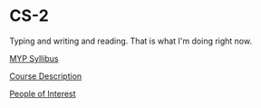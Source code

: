 # CS-2
Typing and writing and reading. That is what I'm doing right now.

[MYP Syllibus](https://connnnnnor.github.io/CS-2/Course%20Description)

[Course Description](https://connnnnnor.github.io/CS-2/Course%20Description)

[People of Interest](https://connnnnnor.github.io/CS-2/blob/master/new.md)
